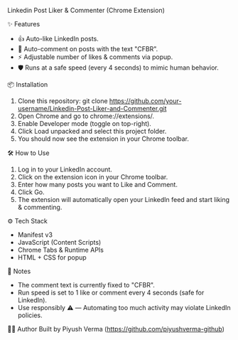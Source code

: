 Linkedin Post Liker & Commenter (Chrome Extension)

✨ Features
- 👍 Auto-like LinkedIn posts.
- 💬 Auto-comment on posts with the text "CFBR".
- ⚡ Adjustable number of likes & comments via popup.
- 🛡️ Runs at a safe speed (every 4 seconds) to mimic human behavior.

📦 Installation
1. Clone this repository:
   git clone https://github.com/your-username/Linkedin-Post-Liker-and-Commenter.git
2. Open Chrome and go to chrome://extensions/.
3. Enable Developer mode (toggle on top-right).
4. Click Load unpacked and select this project folder.
5. You should now see the extension in your Chrome toolbar.

🛠️ How to Use
1. Log in to your LinkedIn account.
2. Click on the extension icon in your Chrome toolbar.
3. Enter how many posts you want to Like and Comment.
4. Click Go.
5. The extension will automatically open your LinkedIn feed and start liking & commenting.

⚙️ Tech Stack
- Manifest v3
- JavaScript (Content Scripts)
- Chrome Tabs & Runtime APIs
- HTML + CSS for popup

📝 Notes
- The comment text is currently fixed to "CFBR".
- Run speed is set to 1 like or comment every 4 seconds (safe for LinkedIn).
- Use responsibly ⚠️ — Automating too much activity may violate LinkedIn policies.

👨‍💻 Author
Built by Piyush Verma (https://github.com/piyushverma-github)
